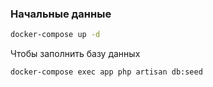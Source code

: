 ### Начальные данные

```sh
docker-compose up -d
```

Чтобы  заполнить базу данных
```sh
docker-compose exec app php artisan db:seed
```
